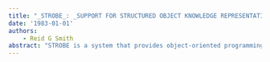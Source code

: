 ```yaml
---
title: "_STROBE_: _SUPPORT FOR STRUCTURED OBJECT KNOWLEDGE REPRESENTATION_"
date: '1983-01-01'
authors: 
    - Reid G Smith
abstract: "STROBE is a system that provides object-oriented programming support tools for INTERLISP. It offers a primitive foundation with which more complex structured object representation schemes can be constructed. STROBE implements multiple resident knowledge bases, tangled generalization hierarchies, flexible inheritance of properties, procedural attachment, and event-sensitive procedure invocation."
---
```


